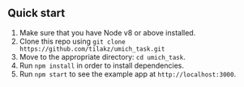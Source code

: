 ## Quick start

1.  Make sure that you have Node v8 or above installed.
2.  Clone this repo using `git clone https://github.com/tilakz/umich_task.git`
3.  Move to the appropriate directory: `cd umich_task`.<br />
4.  Run `npm install` in order to install dependencies.<br />
5.  Run `npm start` to see the example app at `http://localhost:3000`.
